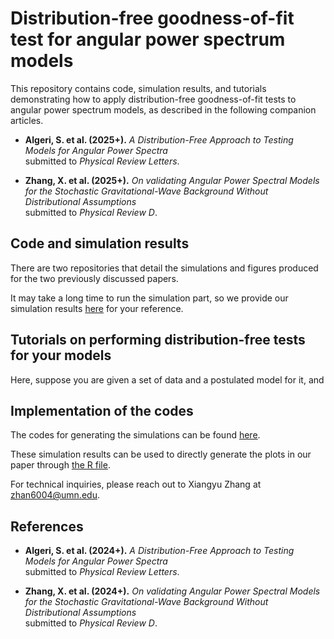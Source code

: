 # Distribution-free goodness-of-fit test for angular power spectrum models 

This repository contains code, simulation results, and tutorials demonstrating how to apply distribution-free goodness-of-fit tests to angular power spectrum models, as described in the following companion articles.
- **Algeri, S. et al. (2025+).**
  *A Distribution-Free Approach to Testing Models for Angular Power Spectra*  
  submitted to *Physical Review Letters*.

- **Zhang, X. et al. (2025+).**
  *On validating Angular Power Spectral Models for the Stochastic Gravitational-Wave Background Without Distributional Assumptions*  
  submitted to *Physical Review D*.

## Code and simulation results 
There are two repositories that detail the simulations and figures produced for the two previously discussed papers. 


It may take a long time to run the simulation part, so we provide our simulation results [here](https://github.com/xiangyu2022/Distfree_Test_SGWB_Models/tree/main/Simulation) for your reference. 


## Tutorials on performing distribution-free tests for your models
Here, suppose you are given a set of data and a postulated model for it, and 



## Implementation of the codes 

The codes for generating the simulations can be found [here](https://github.com/xiangyu2022/Distfree_Test_SGWB_Models/blob/main/Codes_PRL/PRL_Simulation.py). 


These simulation results can be used to directly generate the plots in our paper through [the R file](https://github.com/xiangyu2022/Distfree_Test_SGWB_Models/blob/main/Codes_PRL/PRL_plots.R).

For technical inquiries, please reach out to Xiangyu Zhang at zhan6004@umn.edu.

## References
- **Algeri, S. et al. (2024+).**
  *A Distribution-Free Approach to Testing Models for Angular Power Spectra*  
  submitted to *Physical Review Letters*.

- **Zhang, X. et al. (2024+).**
  *On validating Angular Power Spectral Models for the Stochastic Gravitational-Wave Background Without Distributional Assumptions*  
  submitted to *Physical Review D*.
